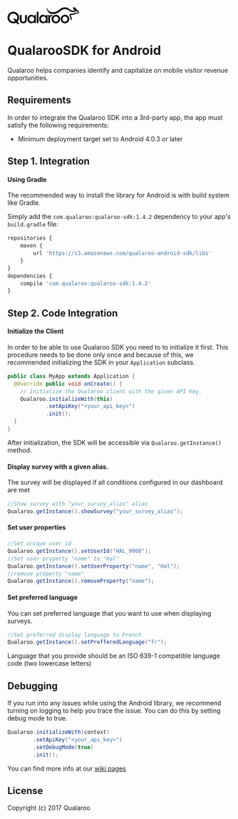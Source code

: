 [![](img/logo-dark.png?raw=true)](https://qualaroo.com/)

# QualarooSDK for Android

Qualaroo helps companies identify and capitalize on mobile visitor revenue opportunities.

## Requirements

In order to integrate the Qualaroo SDK into a 3rd-party app, the app must satisfy the following requirements:

- Minimum deployment target set to Android 4.0.3 or later

## Step 1. Integration

#### Using Gradle

The recommended way to install the library for Android is with build system like Gradle.

Simply add the `com.qualaroo:qualaroo-sdk:1.4.2` dependency to your app's `build.gradle` file:

```javascript
repositories {
    maven {
        url 'https://s3.amazonaws.com/qualaroo-android-sdk/libs'
    }
}
dependencies {
    compile 'com.qualaroo:qualaroo-sdk:1.4.2'
}
```
## Step 2. Code Integration
#### Initialize the Client
In order to be able to use Qualaroo SDK you need to to initialize it first.
This procedure needs to be done only once and because of this, we recommended initializing the SDK in your `Application` subclass.
```java
public class MyApp extends Application {
  @Override public void onCreate() {
    // Initialize the Qualaroo client with the given API Key.
    Qualaroo.initializeWith(this)
            .setApiKey("<your_api_key>")
            .init();
  }
}        
```
After initialization, the SDK will be accessible via `Qualaroo.getInstance()` method.
#### Display survey with a given alias.
The survey will be displayed if all conditions configured in our dashboard are met
```java
//Show survey with "your_survey_alias" alias
Qualaroo.getInstance().showSurvey("your_survey_alias");
```
#### Set user properties
```java
//Set unique user id
Qualaroo.getInstance().setUserId("HAL_9000");
//Set user property "name" to "Hal"
Qualaroo.getInstance().setUserProperty("name", "Hal");
//remove property "name"
Qualaroo.getInstance().removeProperty("name");
```

#### Set preferred language
You can set preferred language that you want to use when displaying surveys.
```java
//Set preferred display language to French
Qualaroo.getInstance().setPrefferedLanguage("fr");
```
Language that you provide should be an ISO 639-1 compatible language code (two lowercase letters)
## Debugging
If you run into any issues while using the Android library, we recommend turning on logging to help you trace the issue. 
You can do this by setting debug mode to true.
```java
Qualaroo.initializeWith(context)
        .setApiKey("<your_api_key>")
        .setDebugMode(true)
        .init();
```
You can find more info at our [wiki pages](https://github.com/qualaroo/AndroidSDK/wiki)
## License

Copyright (c) 2017 Qualaroo
